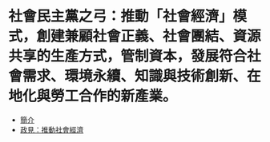 # 社會民主黨之弓：推動「社會經濟」模式，創建兼顧社會正義、社會團結、資源共享的生產方式，管制資本，發展符合社會需求、環境永續、知識與技術創新、在地化與勞工合作的新產業。

* [簡介](README.md)
* [政見：推動社會經濟](1.md)
